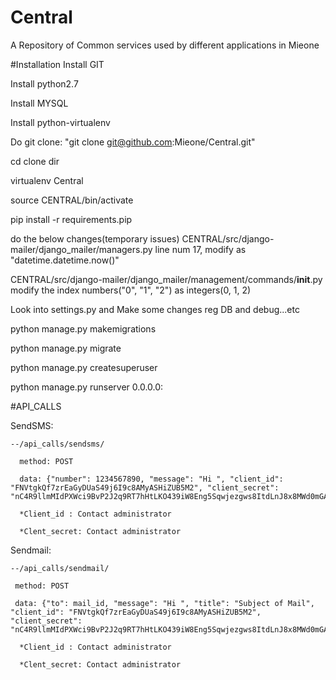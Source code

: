 # Central
A Repository of Common services used by different applications in Mieone

#Installation
Install GIT

Install python2.7

Install MYSQL

Install python-virtualenv

Do git clone: "git clone git@github.com:Mieone/Central.git"

cd clone dir

virtualenv Central

source CENTRAL/bin/activate

pip install -r requirements.pip

do the below changes(temporary issues)
CENTRAL/src/django-mailer/django_mailer/managers.py
line num 17, modify as "datetime.datetime.now()"

CENTRAL/src/django-mailer/django_mailer/management/commands/__init__.py
modify the index numbers("0", "1", "2") as integers(0, 1, 2)

Look into settings.py and Make some changes reg DB and debug...etc

python manage.py makemigrations

python manage.py migrate

python manage.py createsuperuser

python manage.py runserver 0.0.0.0:

#API_CALLS

SendSMS:

    --/api_calls/sendsms/

      method: POST

      data: {"number": 1234567890, "message": "Hi ", "client_id": "FNVtgkQf7zrEaGyDUaS49j6I9c8AMyASHiZUB5M2", "client_secret": "nC4R9llmMIdPXWci9BvP2J2q9RT7hHtLKO439iW8Eng5Sqwjezgws8ItdLnJ8x8MWd0mGAarYSEL8a9BeVaihom3TEwswUflKJFotQiMhqbfWb3JbTbrhzaS4jtTShz7"}

      *Client_id : Contact administrator

      *Clent_secret: Contact administrator

Sendmail:

    --/api_calls/sendmail/
 
     method: POST

     data: {"to": mail_id, "message": "Hi ", "title": "Subject of Mail", "client_id": "FNVtgkQf7zrEaGyDUaS49j6I9c8AMyASHiZUB5M2", "client_secret": "nC4R9llmMIdPXWci9BvP2J2q9RT7hHtLKO439iW8Eng5Sqwjezgws8ItdLnJ8x8MWd0mGAarYSEL8a9BeVaihom3TEwswUflKJFotQiMhqbfWb3JbTbrhzaS4jtTShz7"}

      *Client_id : Contact administrator

      *Clent_secret: Contact administrator

